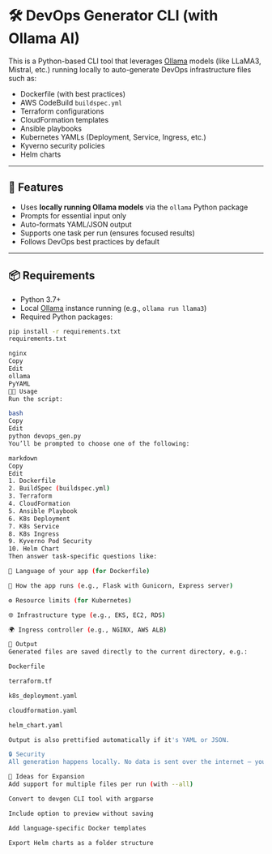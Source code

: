 # 🛠️ DevOps Generator CLI (with Ollama AI)

This is a Python-based CLI tool that leverages [Ollama](https://ollama.com) models (like LLaMA3, Mistral, etc.) running locally to auto-generate DevOps infrastructure files such as:

- Dockerfile (with best practices)
- AWS CodeBuild `buildspec.yml`
- Terraform configurations
- CloudFormation templates
- Ansible playbooks
- Kubernetes YAMLs (Deployment, Service, Ingress, etc.)
- Kyverno security policies
- Helm charts

---

## 🚀 Features

- Uses **locally running Ollama models** via the `ollama` Python package
- Prompts for essential input only
- Auto-formats YAML/JSON output
- Supports one task per run (ensures focused results)
- Follows DevOps best practices by default

---

## 📦 Requirements

- Python 3.7+
- Local [Ollama](https://ollama.com) instance running (e.g., `ollama run llama3`)
- Required Python packages:

```bash
pip install -r requirements.txt
requirements.txt

nginx
Copy
Edit
ollama
PyYAML
🧑‍💻 Usage
Run the script:

bash
Copy
Edit
python devops_gen.py
You’ll be prompted to choose one of the following:

markdown
Copy
Edit
1. Dockerfile
2. BuildSpec (buildspec.yml)
3. Terraform
4. CloudFormation
5. Ansible Playbook
6. K8s Deployment
7. K8s Service
8. K8s Ingress
9. Kyverno Pod Security
10. Helm Chart
Then answer task-specific questions like:

💬 Language of your app (for Dockerfile)

🧪 How the app runs (e.g., Flask with Gunicorn, Express server)

⚙️ Resource limits (for Kubernetes)

🌐 Infrastructure type (e.g., EKS, EC2, RDS)

🌍 Ingress controller (e.g., NGINX, AWS ALB)

📁 Output
Generated files are saved directly to the current directory, e.g.:

Dockerfile

terraform.tf

k8s_deployment.yaml

cloudformation.yaml

helm_chart.yaml

Output is also prettified automatically if it's YAML or JSON.

🔒 Security
All generation happens locally. No data is sent over the internet — you're using your own locally running Ollama model.

🧠 Ideas for Expansion
Add support for multiple files per run (with --all)

Convert to devgen CLI tool with argparse

Include option to preview without saving

Add language-specific Docker templates

Export Helm charts as a folder structure